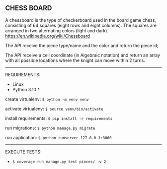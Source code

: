 CHESS BOARD
--

A chessboard is the type of checkerboard used in the board game chess, consisting of 64
squares (eight rows and eight columns). The squares are arranged in two alternating colors
(light and dark). <https://en.wikipedia.org/wiki/Chessboard>

The API receive the piece type/name and the color and return the piece id;

The API receive a cell coordinate (in Algebraic notation) and return an array
with all possible locations where the knight can move within 2 turns.

---

REQUIREMENTS:
* Linux
* Python 3.10.*

create virtualenv:    `$ python -m venv venv`

activate virtualenv:  `$ source venv/bin/activate`

install requirements: `$ pip install -r requirements`

run migrations:       `$ python manage.py migrate`

run application:      `$ python runserver 127.0.0.1:8000`

_________

EXECUTE TESTS: 

* `$ coverage run manage.py test pieces/ -v 2`